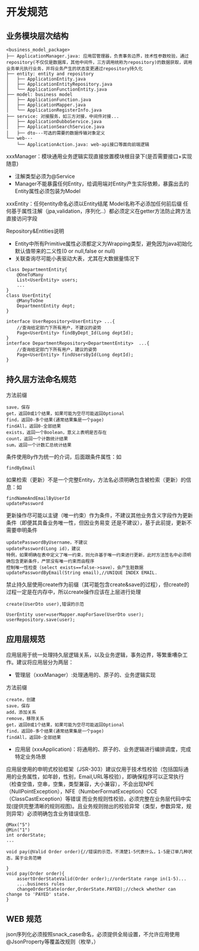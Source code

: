 # 开发规范
##
## 业务模块层次结构
```
<business_model_package>
├── ApplicationManager.java: 应用层管理器，负责事务边界，技术性参数校验，通过repository(不仅仅是数据库，其他中间件，三方调用统称为repository)的数据获取，调用业务单元执行业务，并将业务产生的状态变更通过repository持久化
├── entity: entity and repository
│   ├── ApplicationEntity.java
│   ├── ApplicationEntityRepository.java
│   └── ApplicationFunctionEntity.java
├── model: business model
│   ├── ApplicationFunction.java
│   ├── ApplicationMapper.java
│   └── ApplicationRegisterInfo.java
├── service: 对接服务，如三方对接，中间件对接...
│   ├── ApplicationDubboService.java
│   ├── ApplicationSearchService.java
│   ├── dto---可选的需要的数据传输对象定义
└── web---
    └── ApplicationAction.java: web-api接口等面向前端逻辑
```
xxxManager：模块通用业务逻辑实现直接放置模块根目录下(是否需要接口+实现随意)
* 注解类型必须为@Service
* Manager不能暴露任何Entity，给调用端对Entity产生实际依赖，暴露出去的Entity属性必须包装为Model

xxxEntity：任何entity命名必须以Entity结尾
Model名称不必添加任何前后缀
任何基于属性注解（jpa,validation，序列化..）都必须定义在getter方法防止跨方法直接访问字段

Repository&Entities说明
* Entity中所有Primitive属性必须都定义为Wrapping类型，避免因为java初始化默认值带来的二义性(0 or null,false or null)
* 关联查询尽可能小表驱动大表，尤其在大数据量情况下
```
class DepartmentEntity{
    @OneToMany
    List<UserEntity> users;
    ...
}
class UserEntity{
    @ManyToOne
    DepartmentEntity dept;
}

interface UserRepository<UserEntity> ...{
    //查询给定部门下所有用户，不建议的姿势
    Page<UserEntity> findByDept_Id(Long deptId);
}
interface DepartmentRepository<DepartmentEntity>  ...{
    //查询给定部门下所有用户，建议的姿势
    Page<UserEntity> findUsersById(Long deptId);
}
```
## 持久层方法命名规范
方法前缀
```
save，保存
get，返回0或1个结果，如果可能为空尽可能返回Optional
find，返回0-多个结果(通常结果集是一个page)
findAll，返回0-全部结果
exists，返回一个Boolean，意义上表明是否存在
count，返回一个计数统计结果
sum，返回一个计数汇总统计结果
```
条件使用By作为统一的介词，后面跟条件属性：如
```
findByEmail
```
如果检索（更新）不是一个完整Entity，方法名必须明确包含被检索（更新）的信息：如
```
findNameAndEmailByUserId
updatePassword
```
更新操作尽可能以主键（唯一约束）作为条件，不建议其他业务含义字段作为更新条件（即便其具备业务唯一性，但因业务易变 还是不建议），基于此前提，更新不需要申明条件
```
updatePasswordByUsername，不建议
updatePassword(Long id)，建议
特例，如果明确在表中定义了唯一约束，则允许基于唯一约束进行更新，此时方法签名中必须明确包含更新条件，严禁没有唯一约束而由程序
控制唯一性检查（select exists==false->save），会产生脏数据
updatePasswordByEmail(String email),//UNIQUE INDEX EMAIL.
```
禁止持久层使用create作为前缀（其可能包含create&save的过程），但create的过程一定是在内存中，所以create操作应该在上层进行处理
```
create(UserDto user),错误的示范

UserEntity user=userMapper.mapForSave(UserDto user);
userRepository.save(user);
```
## 应用层规范
应用层用于统一处理持久层逻辑关系，以及业务逻辑，事务边界，等繁重嘈杂工作。建议将应用层分为两层：
* 管理层（xxxManager）:处理通用的、原子的、业务逻辑实现

方法前缀
```
create，创建
save，保存
add，添加关系
remove，移除关系
get，返回0或1个结果，如果可能为空尽可能返回Optional
find，返回0-多个结果(通常结果集是一个page)
findAll，返回0-全部结果
```

* 应用层 (xxxApplication)：将通用的、原子的、业务逻辑进行编排调度，完成特定业务场景


应用层使用的申明式校验框架（JSR-303）建议仅用于技术性校验（包括国际通用的业务属性，如年龄，性别，Email,URL等校验），即确保程序可以正常执行（检查空值，空串，空集，类型兼容，大小兼容），不会出现NPE（NullPointException），NFE（NumberFormatException）CCE（ClassCastException）等错误
而业务规则性校验，必须完整在业务层代码中实现(提供完整清晰的规则视图)。且业务规则抛出的校验异常（类型，参数异常，规则异常）必须明确包含业务错误信息.
```
@Max("5")
@Min("1")
int orderState;
...

void pay(@Valid Order order){//错误的示范，不清楚1-5代表什么，1-5是订单几种状态，属于业务范畴

}
void pay(Order order){
    assertOrderStateValid(Order order);//orderState range in(1-5)...
    ....business rules
    changeOrderState(order,OrderState.PAYED);//check whether can change to 'PAYED' state.
}
```
## WEB 规范
json序列化必须按照snack_case命名，必须提供全局设置，不允许应用使用@JsonProperty等覆盖改规则（枚举，）

    

